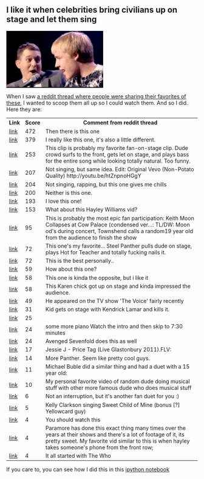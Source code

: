 ## I like it when celebrities bring civilians up on stage and let them sing

<img style="max-height:150px;float:left" src="files/holyshitballs.png">
<div style="clear:both"></div>

When I saw [a reddit thread where people were sharing their favorites of these](http://www.reddit.com/r/videos/comments/2d9bue/this_girl_will_never_ever_forget_this_moment/), I wanted to scoop them all up so I could watch them. And so I did. Here they are: 

<table><th>Link<th>Score<th>Comment from reddit thread<tr><td><a href=http://www.youtube.com/watch?v=Z-t4POnosio>link</a><td>472<td>Then there is this one</tr><tr><td><a href=https://www.youtube.com/watch?v=FTq-TQ3Sldc>link</a><td>379<td>I really like this one, it's also a little different.</tr><tr><td><a href=https://www.youtube.com/watch?v=xesAJfEe3mQ#t=20s>link</a><td>253<td>This clip is probably my favorite fan-on-stage clip. Dude crowd surfs to the front, gets let on stage, and plays bass for the entire song while looking totally natural. Too funny.</tr><tr><td><a href=http://youtu.be/zxLjtx8wukQ>link</a><td>207<td>Not singing, but same idea.  Edit: Original Vevo (Non-Potato Quality) http://youtu.be/htZnpnoHGgY</tr><tr><td><a href=http://youtu.be/PEUedr6ipPk?t=2m36s>link</a><td>204<td>Not singing, rapping, but this one gives me chills</tr><tr><td><a href=https://www.youtube.com/watch?v=a_QqfEYNRlc>link</a><td>200<td>Neither is this one.</tr><tr><td><a href=https://www.youtube.com/watch?v=jGy5eKKYiG0>link</a><td>193<td>I love this one!</tr><tr><td><a href=https://www.youtube.com/watch?v=OQobVuUxOuQ>link</a><td>153<td>What about this Hayley Williams vid?</tr><tr><td><a href=http://youtu.be/DPiG7HVt5lM>link</a><td>95<td>This is probably the most epic fan participation: Keith Moon Collapses at Cow Palace (condensed ver…:  TL/DW: Moon od's during concert, Townshend calls a random19 year old from the audience to finish the show</tr><tr><td><a href=http://m.youtube.com/watch?v=IgwkiF-zARM>link</a><td>72<td>This one's my favorite... Steel Panther pulls dude on stage, plays Hot for Teacher and totally fucking nails it.</tr><tr><td><a href=https://www.youtube.com/watch?v=uAzE5ssZddg>link</a><td>72<td>This is the best personally..</tr><tr><td><a href=https://www.youtube.com/watch?v=FpXm_sXcc_Y&t=132s>link</a><td>59<td>How about this one?</tr><tr><td><a href=https://www.youtube.com/watch?v=SBgZNINN6MU>link</a><td>58<td>This one is kinda the opposite, but i like it</tr><tr><td><a href=https://www.youtube.com/watch?v=rmv1VhrtYRo>link</a><td>58<td>This Karen chick got up on stage and kinda impressed the audience.</tr><tr><td><a href=https://www.youtube.com/watch?v=enHdvA4leCM>link</a><td>49<td>He appeared on the TV show 'The Voice' fairly recently</tr><tr><td><a href=http://youtu.be/PEUedr6ipPk?t=2m30s>link</a><td>31<td>Kid gets on stage with Kendrick Lamar and kills it.</tr><tr><td><a href=https://www.youtube.com/watch?v=B5eT6TaEtPI>link</a><td>25<td></tr><tr><td><a href=https://www.youtube.com/watch?v=Z2tmp4lIRgA>link</a><td>24<td>some more piano  Watch the intro and then skip to 7:30 minutes</tr><tr><td><a href=https://www.youtube.com/watch?v=6pKqK2WtsA4>link</a><td>24<td>Avenged Sevenfold does this as well</tr><tr><td><a href=http://youtu.be/7rLTC67ReLg>link</a><td>17<td>Jessie J - Price Tag (Live Glastonbury 2011).FLV:</tr><tr><td><a href=https://www.youtube.com/watch?v=AczIYDZqOCw>link</a><td>14<td>More Panther.  Seem like pretty cool guys.</tr><tr><td><a href=https://www.youtube.com/watch?v=o6TKpkY4WcM>link</a><td>11<td>Michael Buble did a similar thing and had a duet with a 15 year old:</tr><tr><td><a href=https://www.youtube.com/watch?v=Bceuh8c-4kg>link</a><td>10<td>My personal favorite video of random dude doing musical stuff with other more famous dude who does musical stuff</tr><tr><td><a href=http://www.youtube.com/watch?v=QX-xToQI34I>link</a><td>6<td>Not an interruption, but it's another fan duet for you :)</tr><tr><td><a href=https://www.youtube.com/watch?v=h4sJMcgeDe0>link</a><td>5<td>Kelly Clarkson singing Sweet Child of Mine (bonus [?] Yellowcard guy)</tr><tr><td><a href=http://youtu.be/2s7hkd_r9po>link</a><td>4<td>You should watch this</tr><tr><td><a href=https://www.youtube.com/watch?v=Dnc8lX1INvY>link</a><td>4<td>Paramore has done this exact thing many times over the years at their shows and there's a lot of footage of it, its pretty sweet. My favorite vid similar to this is when hayley takes someone's phone from the front row;</tr><tr><td><a href=https://www.youtube.com/watch?v=DPiG7HVt5lM>link</a><td>4<td>It all started with The Who</tr></table>

If you care to, you can see how I did this in this [ipython notebook](http://nbviewer.ipython.org/github/laurieskelly/lrs-bin/blob/master/holyshitballsmom/celeb-civilian-duets.ipynb)
